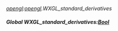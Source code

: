 _[opengl](../../modules/opengl/opengl-module.md):[opengl](../../modules/opengl/opengl-module.md).WXGL\_standard\_derivatives_
##### Global WXGL\_standard\_derivatives:[Bool](../../modules/wonkey/wonkey-types-bool.md)
